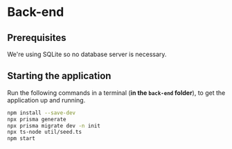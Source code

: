 # Back-end

## Prerequisites
We're using SQLite so no database server is necessary.

## Starting the application

Run the following commands in a terminal (**in the `back-end` folder**), to get the application up and running.

```bash
npm install --save-dev
npx prisma generate
npx prisma migrate dev -n init
npx ts-node util/seed.ts
npm start
```
